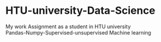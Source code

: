 # HTU-university-Data-Science
My work Assignment as a student in HTU university <br>
Pandas-Numpy-Supervised-unsupervised Machine learning 
